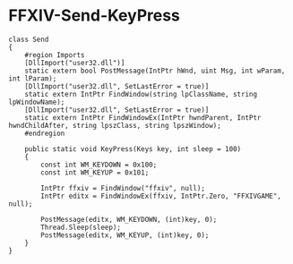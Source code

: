 FFXIV-Send-KeyPress
===================

    class Send
    {
        #region Imports
        [DllImport("user32.dll")]
        static extern bool PostMessage(IntPtr hWnd, uint Msg, int wParam, int lParam);
        [DllImport("user32.dll", SetLastError = true)]
        static extern IntPtr FindWindow(string lpClassName, string lpWindowName);
        [DllImport("user32.dll", SetLastError = true)]
        static extern IntPtr FindWindowEx(IntPtr hwndParent, IntPtr hwndChildAfter, string lpszClass, string lpszWindow);
        #endregion

        public static void KeyPress(Keys key, int sleep = 100)
        {
            const int WM_KEYDOWN = 0x100;
            const int WM_KEYUP = 0x101;

            IntPtr ffxiv = FindWindow("ffxiv", null);
            IntPtr editx = FindWindowEx(ffxiv, IntPtr.Zero, "FFXIVGAME", null);

            PostMessage(editx, WM_KEYDOWN, (int)key, 0);
            Thread.Sleep(sleep);
            PostMessage(editx, WM_KEYUP, (int)key, 0);
        }
    }
